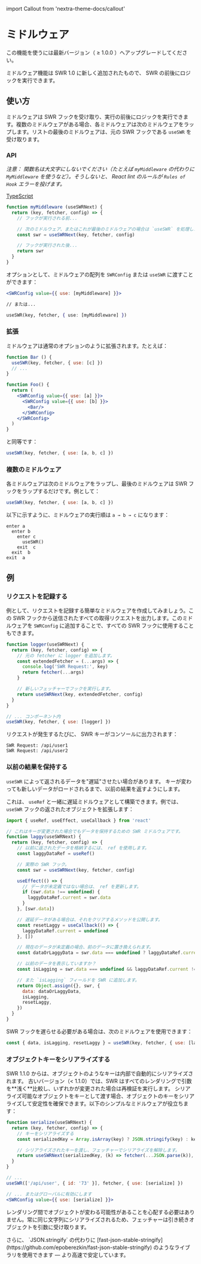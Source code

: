 import Callout from 'nextra-theme-docs/callout'

# ミドルウェア

<Callout>
  この機能を使うには最新バージョン（ ≥ 1.0.0 ）へアップグレードしてください。
</Callout>

ミドルウェア機能は SWR 1.0 に新しく追加されたもので、 SWR の前後にロジックを実行できます。

## 使い方

ミドルウェアは SWR フックを受け取り、実行の前後にロジックを実行できます。複数のミドルウェアがある場合、各ミドルウェアは次のミドルウェアをラップします。リストの最後のミドルウェアは、元の SWR フックである `useSWR` を受け取ります。

### API

_注意： 関数名は大文字にしないでください（たとえば `myMiddleware` の代わりに `MyMiddleware` を使うなど）。そうしないと、 React lint のルールが `Rules of Hook` エラーを投げます。_

[TypeScript](https://swr.vercel.app/docs/typescript#middleware-types)

```jsx
function myMiddleware (useSWRNext) {
  return (key, fetcher, config) => {
    // フックが実行される前...

    // 次のミドルウェア、またはこれが最後のミドルウェアの場合は `useSWR` を処理します。
    const swr = useSWRNext(key, fetcher, config)

    // フックが実行された後...
    return swr
  }
}
```

オプションとして、ミドルウェアの配列を `SWRConfig` または `useSWR` に渡すことができます：

```jsx
<SWRConfig value={{ use: [myMiddleware] }}>

// または...

useSWR(key, fetcher, { use: [myMiddleware] })
```

### 拡張

ミドルウェアは通常のオプションのように拡張されます。たとえば：

```jsx
function Bar () {
  useSWR(key, fetcher, { use: [c] })
  // ...
}

function Foo() {
  return (
    <SWRConfig value={{ use: [a] }}>
      <SWRConfig value={{ use: [b] }}>
        <Bar/>
      </SWRConfig>
    </SWRConfig>
  )
}
```

と同等です：

```js
useSWR(key, fetcher, { use: [a, b, c] })
```

### 複数のミドルウェア

各ミドルウェアは次のミドルウェアをラップし、最後のミドルウェアは SWR フックをラップするだけです。例として：

```jsx
useSWR(key, fetcher, { use: [a, b, c] })
```

以下に示すように、ミドルウェアの実行順は `a → b → c` になります：

```plaintext
enter a
  enter b
    enter c
      useSWR()
    exit  c
  exit  b
exit  a
```

## 例

### リクエストを記録する

例として、リクエストを記録する簡単なミドルウェアを作成してみましょう。この SWR フックから送信されたすべての取得リクエストを出力します。このミドルウェアを `SWRConfig` に追加することで、すべての SWR フックに使用することもできます。

```jsx
function logger(useSWRNext) {
  return (key, fetcher, config) => {
    // 元の fetcher に logger を追加します。
    const extendedFetcher = (...args) => {
      console.log('SWR Request:', key)
      return fetcher(...args)
    }

    // 新しいフェッチャーでフックを実行します。
    return useSWRNext(key, extendedFetcher, config)
  }
}

// ... コンポーネント内
useSWR(key, fetcher, { use: [logger] })
```

リクエストが発生するたびに、 SWR キーがコンソールに出力されます：

```plaintext
SWR Request: /api/user1
SWR Request: /api/user2
```

### 以前の結果を保持する

`useSWR` によって返されるデータを"遅延"させたい場合があります。
キーが変わっても新しいデータがロードされるまで、以前の結果を返すようにします。

これは、 `useRef` と一緒に遅延ミドルウェアとして構築できます。例では、 `useSWR` フックの返されたオブジェクトを拡張します：

```jsx
import { useRef, useEffect, useCallback } from 'react'

// これはキーが変更された場合でもデータを保持するための SWR ミドルウェアです。
function laggy(useSWRNext) {
  return (key, fetcher, config) => {
    // 以前に返されたデータを格納するには、 ref を使用します。
    const laggyDataRef = useRef()

    // 実際の SWR フック。
    const swr = useSWRNext(key, fetcher, config)

    useEffect(() => {
      // データが未定義ではない場合は、 ref を更新します。
      if (swr.data !== undefined) {
        laggyDataRef.current = swr.data
      }
    }, [swr.data])

    // 遅延データがある場合は、それをクリアするメソッドを公開します。
    const resetLaggy = useCallback(() => {
      laggyDataRef.current = undefined
    }, [])

    // 現在のデータが未定義の場合、前のデータに置き換えられます。
    const dataOrLaggyData = swr.data === undefined ? laggyDataRef.current : swr.data

    // 以前のデータを表示していますか？
    const isLagging = swr.data === undefined && laggyDataRef.current !== undefined

    // また `isLagging` フィールドを SWR に追加します。
    return Object.assign({}, swr, {
      data: dataOrLaggyData,
      isLagging,
      resetLaggy,
    })
  }
}
```

SWR フックを遅らせる必要がある場合は、次のミドルウェアを使用できます：

```js
const { data, isLagging, resetLaggy } = useSWR(key, fetcher, { use: [laggy] })
```

### オブジェクトキーをシリアライズする

<Callout>
  SWR 1.1.0 からは、オブジェクトのようなキーは内部で自動的にシリアライズされます。
</Callout>

<Callout emoji="⚠️">
  古いバージョン（< 1.1.0）では、SWR はすべてのレンダリングで引数を**浅く**比較し、いずれかが変更された場合は再検証を実行します。
  シリアライズ可能なオブジェクトをキーとして渡す場合、オブジェクトのキーをシリアライズして安定性を確保できます。以下のシンプルなミドルウェアが役立ちます：
</Callout>

```jsx
function serialize(useSWRNext) {
  return (key, fetcher, config) => {
    // キーをシリアライズする
    const serializedKey = Array.isArray(key) ? JSON.stringify(key) : key

    // シリアライズされたキーを渡し、フェッチャーでシリアライズを解除します。
    return useSWRNext(serializedKey, (k) => fetcher(...JSON.parse(k)), config)
  }
}

// ...
useSWR(['/api/user', { id: '73' }], fetcher, { use: [serialize] })

// ... またはグローバルに有効にします
<SWRConfig value={{ use: [serialize] }}>
```

レンダリング間でオブジェクトが変わる可能性があることを心配する必要はありません。常に同じ文字列にシリアライズされるため、フェッチャーは引き続きオブジェクトを引数に受け取ります。

<Callout>
  さらに、 `JSON.stringify` の代わりに [fast-json-stable-stringify](https://github.com/epoberezkin/fast-json-stable-stringify) のようなライブラリを使用できます — より高速で安定しています。
</Callout>
